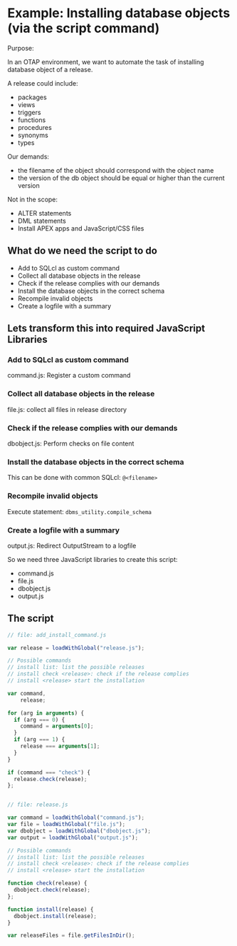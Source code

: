 # Example: Installing database objects (via the script command)

Purpose:

In an OTAP environment, we want to automate the task of installing database object of a release.

A release could include:
- packages
- views
- triggers
- functions
- procedures
- synonyms
- types

Our demands:
- the filename of the object should correspond with the object name
- the version of the db object should be equal or higher than the current version

Not in the scope:
- ALTER statements
- DML statements
- Install APEX apps and JavaScript/CSS files

## What do we need the script to do
- Add to SQLcl as custom command
- Collect all database objects in the release
- Check if the release complies with our demands
- Install the database objects in the correct schema
- Recompile invalid objects
- Create a logfile with a summary

## Lets transform this into required JavaScript Libraries

### Add to SQLcl as custom command
command.js: Register a custom command

### Collect all database objects in the release
file.js: collect all files in release directory

### Check if the release complies with our demands
dbobject.js: Perform checks on file content

### Install the database objects in the correct schema

This can be done with common SQLcl: `@<filename>`

### Recompile invalid objects
Execute statement: `dbms_utility.compile_schema`

### Create a logfile with a summary
output.js: Redirect OutputStream to a logfile

So we need three JavaScript libraries to create this script:
- command.js
- file.js
- dbobject.js
- output.js

## The script

```javascript
// file: add_install_command.js

var release = loadWithGlobal("release.js");

// Possible commands
// install list: list the possible releases
// install check <release>: check if the release complies
// install <release> start the installation

var command,
    release;

for (arg in arguments) {
  if (arg === 0) {
    command = arguments[0];
  }
  if (arg === 1) {
    release === arguments[1];
  }
}

if (command === "check") {
  release.check(release);
};



```

```javascript
// file: release.js

var command = loadWithGlobal("command.js");
var file = loadWithGlobal("file.js");
var dbobject = loadWithGlobal("dbobject.js");
var output = loadWithGlobal("output.js");

// Possible commands
// install list: list the possible releases
// install check <release>: check if the release complies
// install <release> start the installation

function check(release) {
  dbobject.check(release);
};

function install(release) {
  dbobject.install(release);
}

var releaseFiles = file.getFilesInDir();
```
